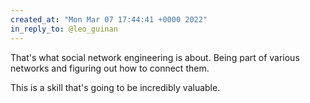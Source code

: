 ```yaml
---
created_at: "Mon Mar 07 17:44:41 +0000 2022"
in_reply_to: @leo_guinan
---
```


That's what social network engineering is about. Being part of various networks and figuring out how to connect them.

This is a skill that's going to be incredibly valuable.